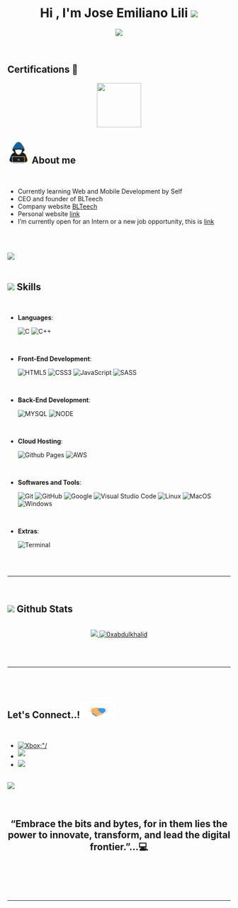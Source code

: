 
<h1 align="center"><b>Hi , I'm Jose Emiliano Lili </b><img src="https://media.giphy.com/media/hvRJCLFzcasrR4ia7z/giphy.gif" width="35"></h1>
<!--  -->
<p align="center">
  <a href="https://github.com/DenverCoder1/readme-typing-svg"><img src="https://readme-typing-svg.herokuapp.com?font=Time+New+Roman&color=cyan&size=25&center=true&vCenter=true&width=600&height=100&lines=Jose+Emiliano+Lili..&hearts;++;Self-taught+FullStack+Developer,;Learning+Mobile+Development,;Computer+Engineering+Student,;Active+Learner/Researcher,;Love+to+learn+new+stuffs..<3"></a>
</p>


<br>

## <picture></picture> Certifications 🚀


<div align="center">
<a href="https://www.credly.com/badges/e62ea90b-cf5d-4d5d-9a55-d2077cf86d51/public_url" target="_blank"> <img aling="center" width="100" height="100" src="https://images.credly.com/images/5bdd6a39-3e03-4444-9510-ecff80c9ce79/image.png" style="text-decoration:none;"></a>
</div>

	
## <picture><img src = "https://github.com/0xAbdulKhalid/0xAbdulKhalid/raw/main/assets/mdImages/about_me.gif" width = 50px></picture> **About me**


<br>

- Currently learning Web and Mobile Development by Self
- CEO and founder of BLTeech
- Company website [BLTeech](https://blteech.com/)
- Personal website [link](https://blteech.com/)
- I’m currently open for an Intern or a new job opportunity, this is [link](https://blteech.com/)

<br><br>

<img src="https://user-images.githubusercontent.com/73097560/115834477-dbab4500-a447-11eb-908a-139a6edaec5c.gif"><br><br>

## <img src="https://media2.giphy.com/media/QssGEmpkyEOhBCb7e1/giphy.gif?cid=ecf05e47a0n3gi1bfqntqmob8g9aid1oyj2wr3ds3mg700bl&rid=giphy.gif" width ="25"><b> Skills</b>
<br>

<p align="center">

- **Languages**:
    
    ![C](https://img.shields.io/badge/C%20-%232370ED.svg?style=for-the-badge&logo=c&logoColor=white)
    ![C++](https://img.shields.io/badge/C++%20-%2300599C.svg?style=for-the-badge&logo=c%2B%2B&logoColor=white)

<br>   
    
- **Front-End Development**:

   ![HTML5](https://img.shields.io/badge/HTML5%20-%23E34F26.svg?style=for-the-badge&logo=html5&logoColor=white)
   ![CSS3](https://img.shields.io/badge/CSS%20-%231572B6.svg?style=for-the-badge&logo=css3&logoColor=white)
   ![JavaScript](https://img.shields.io/badge/JavaScript%20-%23F7DF1E.svg?style=for-the-badge&logo=javascript&logoColor=black)
   ![SASS](https://img.shields.io/badge/Sass-CC6699?style=for-the-badge&logo=sass&logoColor=white)

<br>

- **Back-End Development**:

   ![MYSQL](https://img.shields.io/badge/MySQL-005C84?style=for-the-badge&logo=mysql&logoColor=white)
   ![NODE](https://img.shields.io/badge/Node.js-43853D?style=for-the-badge&logo=node.js&logoColor=white)

<br>

- **Cloud Hosting**:

    ![Github Pages](https://img.shields.io/badge/GitHub%20Pages-%23327FC7.svg?style=for-the-badge&logo=github&logoColor=white)
    ![AWS](https://img.shields.io/badge/Amazon_AWS-232F3E?style=for-the-badge&logo=amazon-aws&logoColor=white)
    
<br>

- **Softwares and Tools**:

    ![Git](https://img.shields.io/badge/git-%23F05033.svg?style=for-the-badge&logo=git&logoColor=white)
    ![GitHub](https://img.shields.io/badge/github-%23121011.svg?style=for-the-badge&logo=github&logoColor=white)
    ![Google](https://img.shields.io/badge/google-%234285F4.svg?style=for-the-badge&logo=google&logoColor=white)
    ![Visual Studio Code](https://img.shields.io/badge/Visual%20Studio%20Code-0078d7.svg?style=for-the-badge&logo=visual-studio-code&logoColor=white)
    ![Linux](https://img.shields.io/badge/Linux-FCC624?style=for-the-badge&logo=linux&logoColor=black)
    ![MacOS](https://img.shields.io/badge/mac%20os-000000?style=for-the-badge&logo=apple&logoColor=white)
    ![Windows](https://img.shields.io/badge/Windows-0078D6?style=for-the-badge&logo=windows&logoColor=white)


<br>

- **Extras**:

    ![Terminal](https://img.shields.io/badge/Terminal-%23054020?style=for-the-badge&logo=gnu-bash&logoColor=white)

</p>

<br>
<br>

-----

<br>


## <img src="https://media.giphy.com/media/iY8CRBdQXODJSCERIr/giphy.gif" width="35"><b> Github Stats </b>
<br>

<div align="center">

<a href="https://github.com/JoseLili">
  <img src="https://github-readme-stats.vercel.app/api?username=JoseLili&include_all_commits=true&count_private=true&show_icons=true&line_height=20&title_color=7A7ADB&icon_color=2234AE&text_color=D3D3D3&bg_color=0,000000,130F40" width="450"/>
  <img src="https://github-readme-stats.vercel.app/api/top-langs?username=JoseLili&show_icons=true&locale=en&layout=compact&line_height=20&title_color=7A7ADB&icon_color=2234AE&text_color=D3D3D3&bg_color=0,000000,130F40" width="375"  alt="0xabdulkhalid"/>

</a>
</div>

<br>
<br>
<br>

-----

<br>
<br>

## <b> Let's Connect..!</b><img src="https://github.com/0xAbdulKhalid/0xAbdulKhalid/raw/main/assets/mdImages/handshake.gif" width ="80">
<br>
<div align='left'>

<ul>

<li>
<a href="https:/xbox.com" target="_blank">
<img src="https://img.shields.io/badge/Xbox-107C10?style=for-the-badge&logo=xbox&logoColor=white" alt=Xbox;"/>
</a>
</li>



<li>
<a href="mailto:joselili@blteech.com" target="_blank">
<img src="https://img.shields.io/badge/gmail:  joselili-%23EA4335.svg?style=for-the-badge&logo=gmail&logoColor=white" t=mail style="margin-bottom: 5px;" />
</a>
</li>

<li>
<a href="https://api.whatsapp.com/send?phone=5560889899&text=Hola,%20buenas%20tardes%20quisiera%hablar%20con%20Jose%20BLili" target="_blank">
<img src="https://img.shields.io/badge/WhatsApp-25D366?style=for-the-badge&logo=whatsapp&logoColor=white" />
</a>
</li>
	
</ul>
</div>

<br>
<img src="https://user-images.githubusercontent.com/73097560/115834477-dbab4500-a447-11eb-908a-139a6edaec5c.gif">
<br>
<br>
<br>

<div align='center'>

## <b>“Embrace the bits and bytes, for in them lies the power to innovate, transform, and lead the digital frontier.”...💻</b>

</div>
<br>
<br>
<br>
<br>

---

